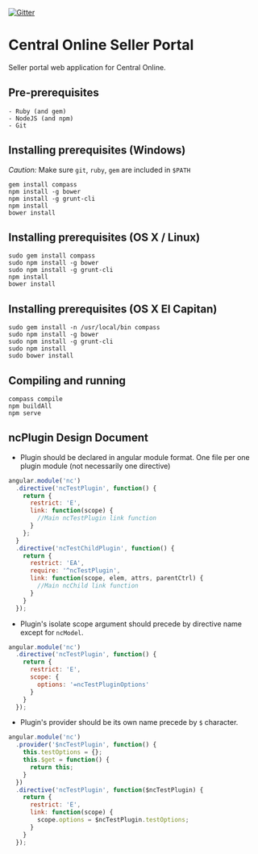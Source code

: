 [![Gitter](https://badges.gitter.im/Laki7877/col-sp-ui.svg)](https://gitter.im/Laki7877/col-sp-ui?utm_source=badge&utm_medium=badge&utm_campaign=pr-badge)
# Central Online Seller Portal 
Seller portal web application for Central Online.

## Pre-prerequisites
    - Ruby (and gem)
    - NodeJS (and npm)
    - Git

## Installing prerequisites (Windows)
*Caution:* Make sure `git`, `ruby`, `gem` are included in `$PATH`
   
    gem install compass
    npm install -g bower
    npm install -g grunt-cli
    npm install
    bower install
    
## Installing prerequisites (OS X / Linux)

    sudo gem install compass
    sudo npm install -g bower
    sudo npm install -g grunt-cli
    npm install
    bower install
    
## Installing prerequisites (OS X El Capitan)

    sudo gem install -n /usr/local/bin compass
    sudo npm install -g bower
    sudo npm install -g grunt-cli
    sudo npm install
    sudo bower install
    
## Compiling and running
    
    compass compile
    npm buildAll
    npm serve

## ncPlugin Design Document

* Plugin should be declared in angular module format. One file per one plugin module (not necessarily one directive)

``` javascript
angular.module('nc')
  .directive('ncTestPlugin', function() {
    return {
      restrict: 'E',
      link: function(scope) {
        //Main ncTestPlugin link function
      }
    };
  }
  .directive('ncTestChildPlugin', function() {
    return {
      restrict: 'EA',
      require: '^ncTestPlugin',
      link: function(scope, elem, attrs, parentCtrl) {
        //Main ncChild link function
      }
    }
  });
```

* Plugin's isolate scope argument should precede by directive name except for `ncModel`.

``` javascript
angular.module('nc')
  .directive('ncTestPlugin', function() {
    return {
      restrict: 'E',
      scope: {
        options: '=ncTestPluginOptions'
      }
    }
  });
```

* Plugin's provider should be its own name precede by `$` character.

``` javascript
angular.module('nc')
  .provider('$ncTestPlugin', function() {
    this.testOptions = {};
    this.$get = function() {
      return this;
    }
  })
  .directive('ncTestPlugin', function($ncTestPlugin) {
    return {
      restrict: 'E',
      link: function(scope) {
        scope.options = $ncTestPlugin.testOptions;
      }
    }
  });
```
